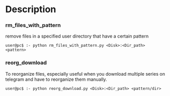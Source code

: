# Description

### rm_files_with_pattern
remove files in a specified user directory that have a certain pattern 

```console
user@pc$ :- python rm_files_with_pattern.py <Disk>:<Dir_path> <pattern>
```

### reorg_download
To reorganize files, especially useful when you download multiple series on telegram and have to reorganize them manually.

```console
user@pc$ :- python reorg_download.py <Disk>:<Dir_path> <pattern/dir>
```
